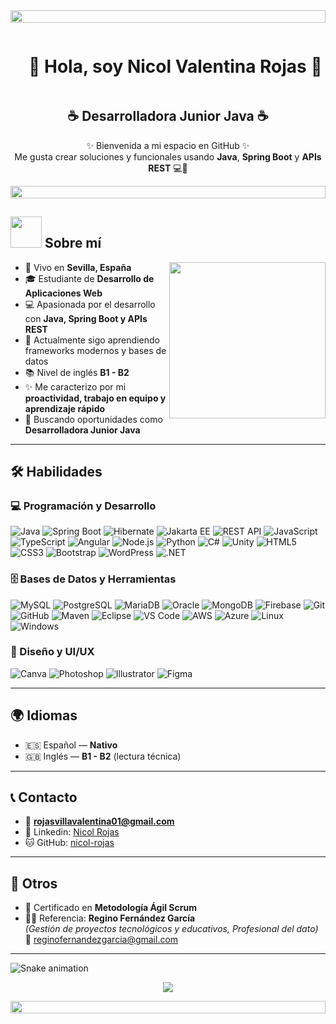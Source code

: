 <!-- Divider -->
<img src="https://i.imgur.com/dBaSKWF.gif" height="20" width="100%">

<!--h1-->
<div id="user-content-toc">
  <ul align="center">
    <summary><h1 style="display: inline-block">🌸 Hola, soy Nicol Valentina Rojas 🌸</h1></summary>
  </ul>
</div>

<!-- Subtitulo -->
<h2 align="center">☕ Desarrolladora Junior Java ☕</h2>

<p align="center">
✨ Bienvenida a mi espacio en GitHub ✨ <br>
Me gusta crear soluciones y funcionales usando <b>Java</b>, <b>Spring Boot</b> y <b>APIs REST</b> 💻🌷
</p>

<!-- Divider -->
<img src="https://i.imgur.com/dBaSKWF.gif" height="20" width="100%">

## <picture><img src="https://media.giphy.com/media/v1.Y2lkPTc5MGI3NjExajdtdHdqYXFjMG5sdGFhbDUyYWFoaGt5MWNpaGRndnE3ZGU5MGE0cCZlcD12MV9pbnRlcm5hbF9naWZfYnlfaWQmY3Q9Zw/citBl9yPwnUOs/giphy.gif" width=50px></picture> Sobre mí

<picture> 
  <img align="right" src="https://media.giphy.com/media/v1.Y2lkPTc5MGI3NjExMGI5c3Zic2c3ZnFzdmI4dXE0eWpyZHg3Z2YwNnNuYjFvMnpoZWVtNiZlcD12MV9pbnRlcm5hbF9naWZfYnlfaWQmY3Q9Zw/coxQHKASG60HrHtvkt/giphy.gif" width=250px>
</picture>

- 📍 Vivo en **Sevilla, España**  
- 🎓 Estudiante de **Desarrollo de Aplicaciones Web**  
- 💻 Apasionada por el desarrollo con **Java, Spring Boot y APIs REST**  
- 🌱 Actualmente sigo aprendiendo frameworks modernos y bases de datos  
- 📚 Nivel de inglés **B1 - B2**
- ✨ Me caracterizo por mi **proactividad, trabajo en equipo y aprendizaje rápido**  
- 🚀 Buscando oportunidades como **Desarrolladora Junior Java**

---

## 🛠️ Habilidades

### 💻 Programación y Desarrollo
![Java](https://img.shields.io/badge/-Java-ff69b4?logo=java&logoColor=007396)
![Spring Boot](https://img.shields.io/badge/-Spring%20Boot-ff69b4?logo=springboot)
![Hibernate](https://img.shields.io/badge/-Hibernate-ffc0cb?logo=hibernate)
![Jakarta EE](https://img.shields.io/badge/-Jakarta%20EE-ffc0cb?logo=jakartaee)
![REST API](https://img.shields.io/badge/-REST%20API-ffc0cb?logo=swagger)
![JavaScript](https://img.shields.io/badge/-JavaScript-ffb6c1?logo=javascript)
![TypeScript](https://img.shields.io/badge/-TypeScript-ffc0cb?logo=typescript)
![Angular](https://img.shields.io/badge/-Angular-ffc0cb?logo=angular)
![Node.js](https://img.shields.io/badge/-Node.js-ffc0cb?logo=node.js)
![Python](https://img.shields.io/badge/-Python-ffc0cb?logo=python)
![C#](https://img.shields.io/badge/-C%23-ffc0cb?logo=csharp)
![Unity](https://img.shields.io/badge/-Unity-ffc0cb?logo=unity)
![HTML5](https://img.shields.io/badge/-HTML5-ffc0cb?logo=html5)
![CSS3](https://img.shields.io/badge/-CSS3-ffc0cb?logo=css3)
![Bootstrap](https://img.shields.io/badge/-Bootstrap-ffc0cb?logo=bootstrap)
![WordPress](https://img.shields.io/badge/-WordPress-ffc0cb?logo=wordpress)
![.NET](https://img.shields.io/badge/-.NET-ffc0cb?logo=dotnet)

### 🗄️ Bases de Datos y Herramientas
![MySQL](https://img.shields.io/badge/-MySQL-ff69b4?logo=mysql)
![PostgreSQL](https://img.shields.io/badge/-PostgreSQL-ff69b4?logo=postgresql)
![MariaDB](https://img.shields.io/badge/-MariaDB-ffc0cb?logo=mariadb)
![Oracle](https://img.shields.io/badge/-Oracle-ffc0cb?logo=oracle)
![MongoDB](https://img.shields.io/badge/-MongoDB-ffc0cb?logo=mongodb)
![Firebase](https://img.shields.io/badge/-Firebase-ffc0cb?logo=firebase)
![Git](https://img.shields.io/badge/-Git-ffc0cb?logo=git)
![GitHub](https://img.shields.io/badge/-GitHub-ffc0cb?logo=github)
![Maven](https://img.shields.io/badge/-Maven-ffc0cb?logo=apachemaven)
![Eclipse](https://img.shields.io/badge/-Eclipse-ffc0cb?logo=eclipseide)
![VS Code](https://img.shields.io/badge/-VS%20Code-ffc0cb?logo=visualstudiocode)
![AWS](https://img.shields.io/badge/-AWS-ffc0cb?logo=amazonaws)
![Azure](https://img.shields.io/badge/-Azure-ffc0cb?logo=microsoftazure)
![Linux](https://img.shields.io/badge/-Linux-ffc0cb?logo=linux)
![Windows](https://img.shields.io/badge/-Windows-ffc0cb?logo=windows)

### 🎨 Diseño y UI/UX
![Canva](https://img.shields.io/badge/-Canva-ffc0cb?logo=canva)
![Photoshop](https://img.shields.io/badge/-Photoshop-ffc0cb?logo=adobephotoshop)
![Illustrator](https://img.shields.io/badge/-Illustrator-ffc0cb?logo=adobeillustrator)
![Figma](https://img.shields.io/badge/-Figma-ffc0cb?logo=figma)

---

## 🌍 Idiomas
- 🇪🇸 Español — **Nativo**  
- 🇬🇧 Inglés — **B1 - B2** (lectura técnica)

---

## 📞 Contacto
- 📧 **rojasvillavalentina01@gmail.com**    
- 💼 Linkedin: [Nicol Rojas](https://www.linkedin.com/in/nicol-rojas)  
- 🐱 GitHub: [nicol-rojas](https://github.com/nicol-rojas)  

---

## 📌 Otros
- 📜 Certificado en **Metodología Ágil Scrum**  
- 👨‍🏫 Referencia: **Regino Fernández García**  
  *(Gestión de proyectos tecnológicos y educativos, Profesional del dato)*  
  📧 reginofernandezgarcia@gmail.com  

---

<!-- Snake Animation -->
![Snake animation](https://raw.githubusercontent.com/nicol-rojas/nicol-rojas/output/github-contribution-grid-snake-dark.svg)

<p align="center">
  <img src="https://profile-counter.glitch.me/nicol-rojas/count.svg" />
</p>

<!-- Divider -->
<img src="https://i.imgur.com/dBaSKWF.gif" height="20" width="100%">
